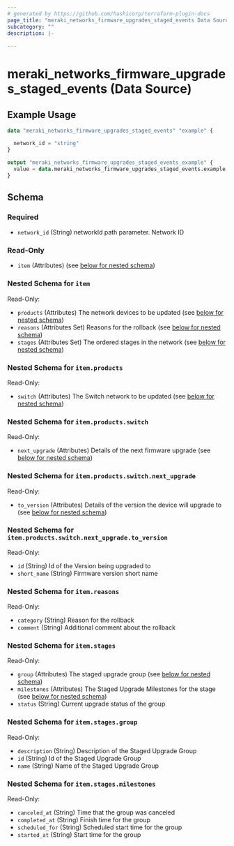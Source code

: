 ```yaml
---
# generated by https://github.com/hashicorp/terraform-plugin-docs
page_title: "meraki_networks_firmware_upgrades_staged_events Data Source - terraform-provider-meraki"
subcategory: ""
description: |-
  
---
```


# meraki_networks_firmware_upgrades_staged_events (Data Source)



## Example Usage

```terraform
data "meraki_networks_firmware_upgrades_staged_events" "example" {

  network_id = "string"
}

output "meraki_networks_firmware_upgrades_staged_events_example" {
  value = data.meraki_networks_firmware_upgrades_staged_events.example.item
}
```

<!-- schema generated by tfplugindocs -->
## Schema

### Required

- `network_id` (String) networkId path parameter. Network ID

### Read-Only

- `item` (Attributes) (see [below for nested schema](#nestedatt--item))

<a id="nestedatt--item"></a>
### Nested Schema for `item`

Read-Only:

- `products` (Attributes) The network devices to be updated (see [below for nested schema](#nestedatt--item--products))
- `reasons` (Attributes Set) Reasons for the rollback (see [below for nested schema](#nestedatt--item--reasons))
- `stages` (Attributes Set) The ordered stages in the network (see [below for nested schema](#nestedatt--item--stages))

<a id="nestedatt--item--products"></a>
### Nested Schema for `item.products`

Read-Only:

- `switch` (Attributes) The Switch network to be updated (see [below for nested schema](#nestedatt--item--products--switch))

<a id="nestedatt--item--products--switch"></a>
### Nested Schema for `item.products.switch`

Read-Only:

- `next_upgrade` (Attributes) Details of the next firmware upgrade (see [below for nested schema](#nestedatt--item--products--switch--next_upgrade))

<a id="nestedatt--item--products--switch--next_upgrade"></a>
### Nested Schema for `item.products.switch.next_upgrade`

Read-Only:

- `to_version` (Attributes) Details of the version the device will upgrade to (see [below for nested schema](#nestedatt--item--products--switch--next_upgrade--to_version))

<a id="nestedatt--item--products--switch--next_upgrade--to_version"></a>
### Nested Schema for `item.products.switch.next_upgrade.to_version`

Read-Only:

- `id` (String) Id of the Version being upgraded to
- `short_name` (String) Firmware version short name





<a id="nestedatt--item--reasons"></a>
### Nested Schema for `item.reasons`

Read-Only:

- `category` (String) Reason for the rollback
- `comment` (String) Additional comment about the rollback


<a id="nestedatt--item--stages"></a>
### Nested Schema for `item.stages`

Read-Only:

- `group` (Attributes) The staged upgrade group (see [below for nested schema](#nestedatt--item--stages--group))
- `milestones` (Attributes) The Staged Upgrade Milestones for the stage (see [below for nested schema](#nestedatt--item--stages--milestones))
- `status` (String) Current upgrade status of the group

<a id="nestedatt--item--stages--group"></a>
### Nested Schema for `item.stages.group`

Read-Only:

- `description` (String) Description of the Staged Upgrade Group
- `id` (String) Id of the Staged Upgrade Group
- `name` (String) Name of the Staged Upgrade Group


<a id="nestedatt--item--stages--milestones"></a>
### Nested Schema for `item.stages.milestones`

Read-Only:

- `canceled_at` (String) Time that the group was canceled
- `completed_at` (String) Finish time for the group
- `scheduled_for` (String) Scheduled start time for the group
- `started_at` (String) Start time for the group
